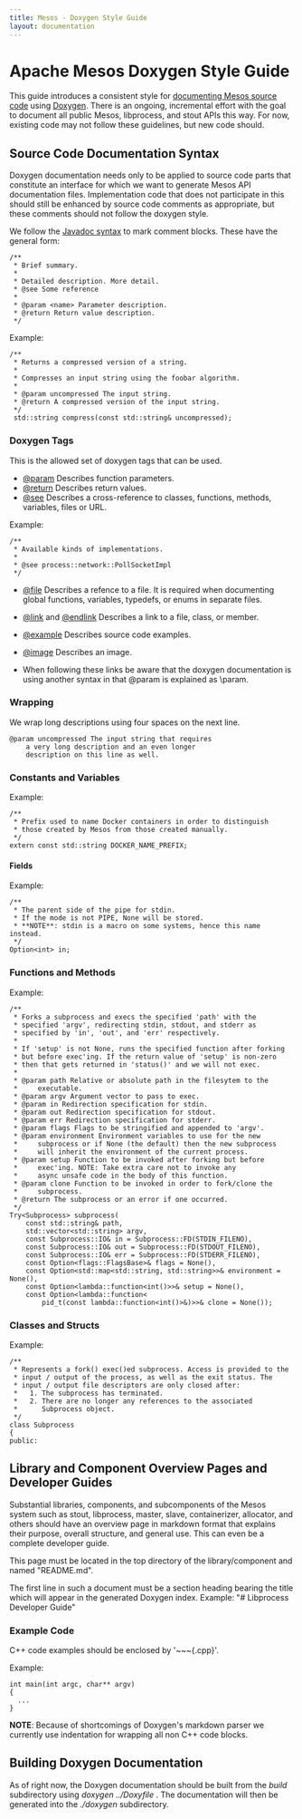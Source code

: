 ```yaml
---
title: Mesos - Doxygen Style Guide
layout: documentation
---
```


# Apache Mesos Doxygen Style Guide

This guide introduces a consistent style
for [documenting Mesos source code](http://mesos.apache.org/api/latest/c++)
using [Doxygen](http://www.doxygen.org).
There is an ongoing, incremental effort with the goal to document all public Mesos, libprocess, and stout APIs this way.
For now, existing code may not follow these guidelines, but new code should.


## Source Code Documentation Syntax

Doxygen documentation needs only to be applied to source code parts that
constitute an interface for which we want to generate Mesos API documentation
files. Implementation code that does not participate in this should still be
enhanced by source code comments as appropriate, but these comments should not follow the doxygen style.

We follow the [Javadoc syntax](http://en.wikipedia.org/wiki/Javadoc) to mark comment blocks.
These have the general form:


<!-- NOTE: In order to show the comments as part of the code blocks in
this we must use indentation instead of fenced code blocks (i.e.,
~~~{.cpp}) because doxygen will remove all of the comments and just
render the code. -->


    /**
     * Brief summary.
     *
     * Detailed description. More detail.
     * @see Some reference
     *
     * @param <name> Parameter description.
     * @return Return value description.
     */

Example:

    /**
     * Returns a compressed version of a string.
     *
     * Compresses an input string using the foobar algorithm.
     *
     * @param uncompressed The input string.
     * @return A compressed version of the input string.
     */
     std::string compress(const std::string& uncompressed);


### Doxygen Tags

This is the allowed set of doxygen tags that can be used.

 * [\@param](http://doxygen.org/manual/commands.html#cmdparam) Describes function parameters.
 * [\@return](http://doxygen.org/manual/commands.html#cmdreturn) Describes return values.
 * [\@see](http://doxygen.org/manual/commands.html#cmdsa) Describes a cross-reference to classes, functions, methods, variables, files or URL.

Example:

    /**
     * Available kinds of implementations.
     *
     * @see process::network::PollSocketImpl
     */

 * [\@file](http://doxygen.org/manual/commands.html#cmdfile) Describes a refence to a file. It is required when documenting global functions, variables, typedefs, or enums in separate files.
 * [\@link](http://doxygen.org/manual/commands.html#cmdlink) and [\@endlink](http://doxygen.org/manual/commands.html#cmdendlink) Describes a link to a file, class, or member.
 * [\@example](http://doxygen.org/manual/commands.html#cmdexample) Describes source code examples.
 * [\@image](http://doxygen.org/manual/commands.html#cmdimage) Describes an image.

 * When following these links be aware that the doxygen documentation is using another syntax in that \@param is explained as \\param.


### Wrapping

We wrap long descriptions using four spaces on the next line.

    @param uncompressed The input string that requires
        a very long description and an even longer
        description on this line as well.


### Constants and Variables

Example:

    /**
     * Prefix used to name Docker containers in order to distinguish
     * those created by Mesos from those created manually.
     */
    extern const std::string DOCKER_NAME_PREFIX;


#### Fields

Example:

    /**
     * The parent side of the pipe for stdin.
     * If the mode is not PIPE, None will be stored.
     * **NOTE**: stdin is a macro on some systems, hence this name instead.
     */
    Option<int> in;


### Functions and Methods

Example:

    /**
     * Forks a subprocess and execs the specified 'path' with the
     * specified 'argv', redirecting stdin, stdout, and stderr as
     * specified by 'in', 'out', and 'err' respectively.
     *
     * If 'setup' is not None, runs the specified function after forking
     * but before exec'ing. If the return value of 'setup' is non-zero
     * then that gets returned in 'status()' and we will not exec.
     *
     * @param path Relative or absolute path in the filesytem to the
     *     executable.
     * @param argv Argument vector to pass to exec.
     * @param in Redirection specification for stdin.
     * @param out Redirection specification for stdout.
     * @param err Redirection specification for stderr.
     * @param flags Flags to be stringified and appended to 'argv'.
     * @param environment Environment variables to use for the new
     *     subprocess or if None (the default) then the new subprocess
     *     will inherit the environment of the current process.
     * @param setup Function to be invoked after forking but before
     *     exec'ing. NOTE: Take extra care not to invoke any
     *     async unsafe code in the body of this function.
     * @param clone Function to be invoked in order to fork/clone the
     *     subprocess.
     * @return The subprocess or an error if one occurred.
     */
    Try<Subprocess> subprocess(
        const std::string& path,
        std::vector<std::string> argv,
        const Subprocess::IO& in = Subprocess::FD(STDIN_FILENO),
        const Subprocess::IO& out = Subprocess::FD(STDOUT_FILENO),
        const Subprocess::IO& err = Subprocess::FD(STDERR_FILENO),
        const Option<flags::FlagsBase>& flags = None(),
        const Option<std::map<std::string, std::string>>& environment = None(),
        const Option<lambda::function<int()>>& setup = None(),
        const Option<lambda::function<
            pid_t(const lambda::function<int()>&)>>& clone = None());


### Classes and Structs

Example:

    /**
     * Represents a fork() exec()ed subprocess. Access is provided to the
     * input / output of the process, as well as the exit status. The
     * input / output file descriptors are only closed after:
     *   1. The subprocess has terminated.
     *   2. There are no longer any references to the associated
     *      Subprocess object.
     */
    class Subprocess
    {
    public:


## Library and Component Overview Pages and Developer Guides

Substantial libraries, components, and subcomponents of the Mesos system such as
stout, libprocess, master, slave, containerizer, allocator, and others
should have an overview page in markdown format that explains their
purpose, overall structure, and general use. This can even be a complete developer guide.

This page must be located in the top directory of the library/component and named "README.md".

The first line in such a document must be a section heading bearing the title which will appear in the generated Doxygen index.
Example: "# Libprocess Developer Guide"

### Example Code

C++ code examples should be enclosed by '~~~{.cpp}'.

Example:

~~~{.cpp}
int main(int argc, char** argv)
{
  ...
}
~~~

**NOTE**: Because of shortcomings of Doxygen's markdown parser we currently use indentation for wrapping all non C++ code blocks.


## Building Doxygen Documentation

As of right now, the Doxygen documentation should be built from the *build* subdirectory using *doxygen ../Doxyfile* . The documentation will then be generated into the *./doxygen* subdirectory.

